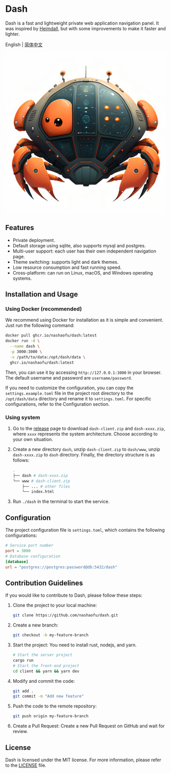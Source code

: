 # Dash

Dash is a fast and lightweight private web application navigation panel. It was inspired by [Heimdall](https://github.com/linuxserver/Heimdall), but with some improvements to make it faster and lighter.

English | [简体中文](README-zh_CN.md)

![logo](./logo.png)

## Features

- Private deployment.
- Default storage using sqlite, also supports mysql and postgres.
- Multi-user support: each user has their own independent navigation page.
- Theme switching: supports light and dark themes.
- Low resource consumption and fast running speed.
- Cross-platform: can run on Linux, macOS, and Windows operating systems.

## Installation and Usage

### Using Docker (recommended)

We recommend using Docker for installation as it is simple and convenient. Just run the following command:

```sh
docker pull ghcr.io/nashaofu/dash:latest
docker run -d \
  --name dash \
  -p 3000:3000 \
  -v /path/to/data:/opt/dash/data \
  ghcr.io/nashaofu/dash:latest
```

Then, you can use it by accessing `http://127.0.0.1:3000` in your browser. The default username and password are `username/password`.

If you need to customize the configuration, you can copy the `settings.example.toml` file in the project root directory to the `/opt/dash/data` directory and rename it to `settings.toml`. For specific configurations, refer to the Configuration section.

### Using system

1. Go to the [release](https://github.com/nashaofu/dash/releases) page to download `dash-client.zip` and `dash-xxxx.zip`, where `xxxx` represents the system architecture. Choose according to your own situation.
2. Create a new directory `dash`, unzip `dash-client.zip` to `dash/www`, unzip `dash-xxxx.zip` to `dash` directory. Finally, the directory structure is as follows:

   ```bash
   .
   ├── dash # dash-xxxx.zip
   └── www # dash-client.zip
       ├── ... # other files
       └── index.html
   ```

3. Run `./dash` in the terminal to start the service.

## Configuration

The project configuration file is `settings.toml`, which contains the following configurations:

```toml
# Service port number
port = 3000
# Database configuration
[database]
url = "postgres://postgres:password@db:5432/dash"
```

## Contribution Guidelines

If you would like to contribute to Dash, please follow these steps:

1. Clone the project to your local machine:

   ```sh
   git clone https://github.com/nashaofu/dash.git
   ```

2. Create a new branch:

   ```sh
   git checkout -b my-feature-branch
   ```

3. Start the project: You need to install rust, nodejs, and yarn.

   ```sh
   # Start the server project
   cargo run
   # Start the front-end project
   cd client && yarn && yarn dev
   ```

4. Modify and commit the code:

   ```sh
   git add .
   git commit -m "Add new feature"
   ```

5. Push the code to the remote repository:

   ```sh
   git push origin my-feature-branch
   ```

6. Create a Pull Request: Create a new Pull Request on GitHub and wait for review.

## License

Dash is licensed under the MIT license. For more information, please refer to the [LICENSE](LICENSE) file.
